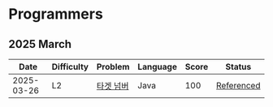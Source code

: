 # Programmers
## 2025 March
| Date | Difficulty | Problem | Language | Score | Status |
| --- | --- | --- | --- | --- | --- |
| 2025-03-26 | L2 | [타겟 넘버](https://school.programmers.co.kr/learn/courses/30/lessons/43165) | Java | 100 | [Referenced](https://velog.io/@doxxx93/practice-kit-dfs-bfs-1) |
